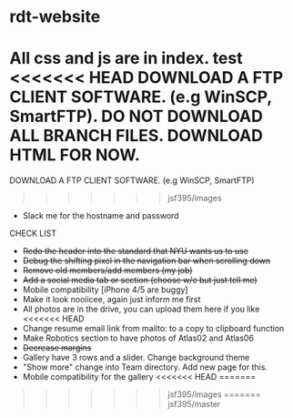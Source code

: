 # rdt-website
All css and js are in index.
test
<<<<<<< HEAD
DOWNLOAD A FTP CLIENT SOFTWARE. (e.g WinSCP, SmartFTP).
DO NOT DOWNLOAD ALL BRANCH FILES. DOWNLOAD HTML FOR NOW.
=======
DOWNLOAD A FTP CLIENT SOFTWARE. (e.g WinSCP, SmartFTP)
>>>>>>> jsf395/images
- Slack me for the hostname and password

CHECK LIST

- ~~Redo the header into the standard that NYU wants us to use~~
- ~~Debug the shifting pixel in the navigation bar when scrolling down~~ 
- ~~Remove old members/add members (my job)~~
- ~~Add a social media tab or section (choose w/e but just tell me)~~
- Mobile compatibility [iPhone 4/5 are buggy]
- Make it look nooiicee, again just inform me first
- All photos are in the drive, you can upload them here if you like
<<<<<<< HEAD
- Change resume email link from mailto: to a copy to clipboard function
- Make Robotics section to have photos of Atlas02 and Atlas06
- ~~Decrease margins~~
- Gallery have 3 rows and a slider. Change background theme
- "Show more" change into Team directory. Add new page for this.
- Mobile compatibility for the gallery
<<<<<<< HEAD
=======
>>>>>>> jsf395/images
=======
>>>>>>> jsf395/master
